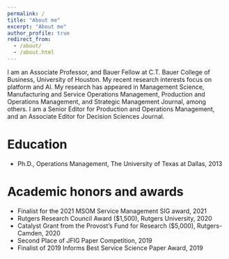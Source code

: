 ```yaml
---
permalink: /
title: "About me"
excerpt: "About me"
author_profile: true
redirect_from: 
  - /about/
  - /about.html
---
```


I am an Associate Professor, and Bauer Fellow at C.T. Bauer College of Business, University of Houston. My recent research interests focus on platform and Al. My research has appeared in Management Science, Manufacturing and Service Operations Management, Production and Operations Management, and Strategic Management Journal, among others. I am a Senior Editor for Production and Operations Management, and an Associate Editor for Decision Sciences Journal.

Education
=====

* Ph.D., Operations Management, The University of Texas at Dallas, 2013

Academic honors and awards
=====
* Finalist for the 2021 MSOM Service Management SIG award, 2021
* Rutgers Research Council Award ($1,500), Rutgers University, 2020
* Catalyst Grant from the Provost’s Fund for Research ($5,000), Rutgers-Camden, 2020
* Second Place of JFIG Paper Competition, 2019
* Finalist of 2019 Informs Best Service Science Paper Award, 2019
